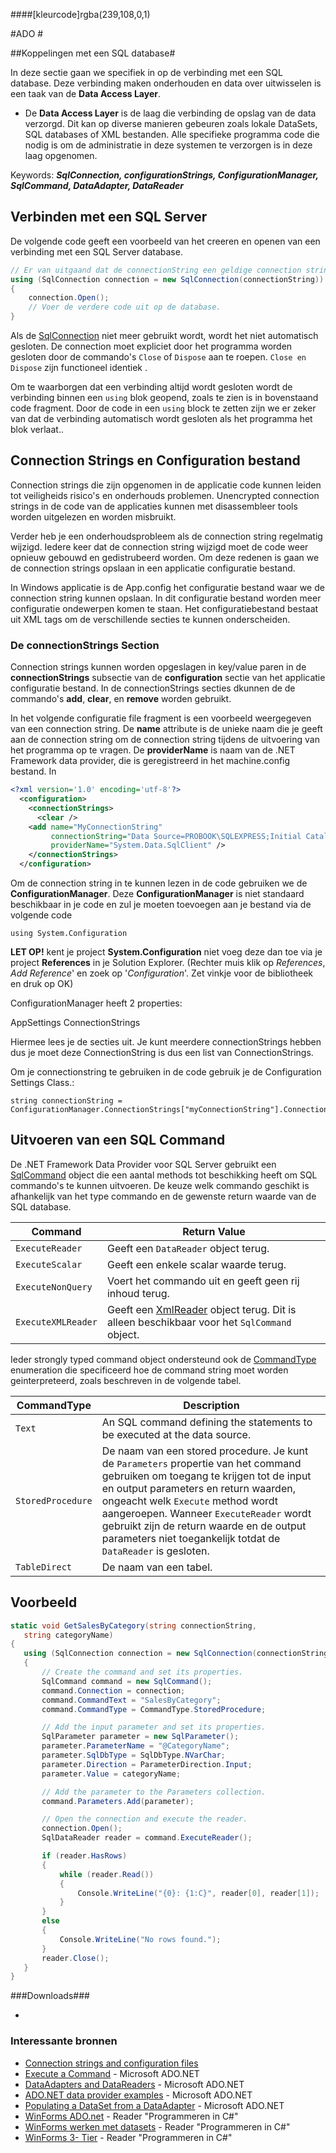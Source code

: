 ####[kleurcode]rgba(239,108,0,1)

#ADO #

##Koppelingen met een SQL database#

In deze sectie gaan we specifiek in op de verbinding met een SQL database. Deze verbinding maken onderhouden en data over uitwisselen is een taak van de **Data Access Layer**.

- De **Data Access Layer** is de laag die verbinding de opslag van de data verzorgd. Dit kan op diverse manieren gebeuren zoals lokale DataSets, SQL databases of XML bestanden. Alle specifieke programma code die nodig is om de administratie in deze systemen te verzorgen is in deze laag opgenomen. 



Keywords: ***SqlConnection, configurationStrings, ConfigurationManager, SqlCommand, DataAdapter, DataReader***



## Verbinden met een SQL Server

De volgende code geeft een voorbeeld van het creeren en openen van een verbinding met een SQL Server database.

```c#
// Er van uitgaand dat de connectionString een geldige connection string is.  
using (SqlConnection connection = new SqlConnection(connectionString))  
{  
    connection.Open();  
    // Voer de verdere code uit op de database.  
}
```

Als de [SqlConnection](https://docs.microsoft.com/en-us/dotnet/api/system.data.sqlclient.sqlconnection?view=netframework-4.7.2) niet meer gebruikt wordt, wordt het niet automatisch gesloten. De connection moet expliciet door het programma worden gesloten door de commando's `Close` of  `Dispose` aan te roepen. `Close en` `Dispose` zijn functioneel identiek . 

Om te waarborgen dat een verbinding altijd wordt gesloten wordt de verbinding binnen een `using` blok geopend, zoals te zien is in bovenstaand code fragment. Door de code in een `using` block te zetten zijn we er zeker van dat de verbinding automatisch wordt gesloten als het programma het blok verlaat..

## Connection Strings en Configuration bestand

Connection strings die zijn opgenomen in de applicatie code kunnen leiden tot veiligheids risico's en onderhouds problemen. Unencrypted connection strings in de code van de applicaties kunnen met disassembleer tools worden uitgelezen en worden misbruikt. 

Verder heb je een onderhoudsprobleem als de connection string regelmatig wijzigd. Iedere keer dat de connection string wijzigd moet de code weer opnieuw gebouwd en gedistrubeerd worden. Om deze redenen is gaan we de connection strings opslaan in een applicatie configuratie bestand. 

In Windows applicatie is de App.config het configuratie bestand waar we de connection string kunnen opslaan. In dit configuratie bestand worden meer configuratie ondewerpen komen te staan. Het configuratiebestand bestaat uit XML tags om de verschillende secties te kunnen onderscheiden.

### De connectionStrings Section

Connection strings kunnen worden opgeslagen in key/value paren in de **connectionStrings** subsectie van de **configuration** sectie van het applicatie configuratie bestand. In de connectionStrings secties dkunnen de de commando's  **add**, **clear**, en **remove** worden gebruikt.

In het volgende configuratie file fragment is een voorbeeld weergegeven van een connection string. De **name** attribute is de unieke naam die je geeft aan de connection string om de connection string tijdens de uitvoering van het programma op te vragen. De **providerName** is naam van de .NET Framework data provider, die is geregistreerd in het machine.config bestand. In 

```xml
<?xml version='1.0' encoding='utf-8'?>  
  <configuration>  
    <connectionStrings>  
      <clear />  
    <add name="MyConnectionString"
         connectionString="Data Source=PROBOOK\SQLEXPRESS;Initial Catalog=Leerlinggegevens;Integrated Security=True"
         providerName="System.Data.SqlClient" />
    </connectionStrings>  
  </configuration>
```

Om de connection string in te kunnen lezen in de code gebruiken we de **ConfigurationManager**.
Deze **ConfigurationManager** is niet standaard beschikbaar in je code en zul je moeten toevoegen aan je bestand via de volgende code 

`using System.Configuration`

**LET OP!** kent je project **System.Configuration** niet voeg deze dan toe via je project **References** in je Solution Explorer. (Rechter muis klik op *References*, *Add Reference*' en zoek op '*Configuration*'. Zet vinkje voor de bibliotheek en druk op OK)

ConfigurationManager heeft 2 properties:

AppSettings
ConnectionStrings

Hiermee lees je de secties uit.
Je kunt meerdere connectionStrings hebben dus je moet deze ConnectionString is dus een list van ConnectionStrings.

Om je connectionstring te gebruiken in de code gebruik je de Configuration Settings Class.:

```
string connectionString = ConfigurationManager.ConnectionStrings["myConnectionString"].ConnectionString;
```

##    Uitvoeren van een SQL Command

De .NET Framework Data Provider voor SQL Server gebruikt een  [SqlCommand](https://docs.microsoft.com/en-us/dotnet/api/system.data.sqlclient.sqlcommand) object die een aantal methods tot beschikking heeft om SQL commando's te kunnen uitvoeren. De keuze welk commando geschikt is afhankelijk van het type commando en de gewenste return waarde van de SQL database. 

| Command            | Return Value                                                 |
| ------------------ | ------------------------------------------------------------ |
| `ExecuteReader`    | Geeft een `DataReader` object terug.                         |
| `ExecuteScalar`    | Geeft een enkele scalar waarde terug.                        |
| `ExecuteNonQuery`  | Voert het commando uit en geeft geen rij inhoud terug.       |
| `ExecuteXMLReader` | Geeft een  [XmlReader](https://docs.microsoft.com/en-us/dotnet/api/system.xml.xmlreader) object terug. Dit is alleen beschikbaar voor het `SqlCommand` object. |

Ieder strongly typed command object ondersteund ook de [CommandType](https://docs.microsoft.com/en-us/dotnet/api/system.data.commandtype) enumeration die specificeerd hoe de command string moet worden geinterpreteerd, zoals beschreven in de volgende tabel.

| CommandType       | Description                                                  |
| ----------------- | ------------------------------------------------------------ |
| `Text`            | An SQL command defining the statements to be executed at the data source. |
| `StoredProcedure` | De naam van een stored procedure. Je kunt de  `Parameters` propertie van het command gebruiken om toegang te krijgen tot de input en output parameters en return waarden, ongeacht welk `Execute` method wordt aangeroepen. Wanneer `ExecuteReader` wordt gebruikt zijn de return waarde en de output parameters niet toegankelijk totdat de `DataReader` is gesloten. |
| `TableDirect`     | De naam van een tabel.                                       |

## Voorbeeld

 ```c#
static void GetSalesByCategory(string connectionString, 
    string categoryName)
{
    using (SqlConnection connection = new SqlConnection(connectionString))
    {
        // Create the command and set its properties.
        SqlCommand command = new SqlCommand();
        command.Connection = connection;
        command.CommandText = "SalesByCategory";
        command.CommandType = CommandType.StoredProcedure;

        // Add the input parameter and set its properties.
        SqlParameter parameter = new SqlParameter();
        parameter.ParameterName = "@CategoryName";
        parameter.SqlDbType = SqlDbType.NVarChar;
        parameter.Direction = ParameterDirection.Input;
        parameter.Value = categoryName;

        // Add the parameter to the Parameters collection. 
        command.Parameters.Add(parameter);

        // Open the connection and execute the reader.
        connection.Open();
        SqlDataReader reader = command.ExecuteReader();

        if (reader.HasRows)
        {
            while (reader.Read())
            {
                Console.WriteLine("{0}: {1:C}", reader[0], reader[1]);
            }
        }
        else
        {
            Console.WriteLine("No rows found.");
        }
        reader.Close();
    }
}
 ```



###Downloads###

- 

### Interessante bronnen

- [Connection strings and configuration files](https://docs.microsoft.com/en-us/dotnet/framework/data/adonet/connection-strings-and-configuration-files)
- [Execute a Command](https://docs.microsoft.com/en-us/dotnet/framework/data/adonet/executing-a-command) - Microsoft ADO.NET
- [DataAdapters and DataReaders](https://docs.microsoft.com/en-us/dotnet/framework/data/adonet/dataadapters-and-datareaders) - Microsoft ADO.NET
- [ADO.NET data provider examples](https://docs.microsoft.com/en-us/dotnet/framework/data/adonet/ado-net-code-examples#adonet-data-provider-examples) - Microsoft ADO.NET
- [Populating a DataSet from a DataAdapter](https://docs.microsoft.com/en-us/dotnet/framework/data/adonet/populating-a-dataset-from-a-dataadapter) - Microsoft ADO.NET
- [WinForms ADO.net](https://elo.kw1c.nl/CMS/Studie/811%20ICT-Academie/811%20VakkenInhoud/%5BB.07%20CSh%5D%20C%20Sharp/25187%20%C2%A0%20Applicatie-%20en%20mediaontwikkelaar/Periode%2008/Productie/01.%20Reader/0012_Reader%20C-Sharp%20V7.0%20-%20ADO.NET.pdf) - Reader "Programmeren in C#"
- [WinForms werken met datasets](https://elo.kw1c.nl/CMS/Studie/811%20ICT-Academie/811%20VakkenInhoud/%5BB.07%20CSh%5D%20C%20Sharp/25187%20%C2%A0%20Applicatie-%20en%20mediaontwikkelaar/Periode%2008/Productie/01.%20Reader/0013_Reader%20C-Sharp%20V7.0%20-%20Werken%20met%20datasets.pdf) - Reader "Programmeren in C#"
- [WinForms 3- Tier](https://elo.kw1c.nl/CMS/Studie/811%20ICT-Academie/811%20VakkenInhoud/%5BB.07%20CSh%5D%20C%20Sharp/25187%20%C2%A0%20Applicatie-%20en%20mediaontwikkelaar/Periode%2008/Productie/01.%20Reader/0016_Reader%20C-Sharp%20V7.0%20-%20Software%20architectuur.pdf) - Reader "Programmeren in C#"